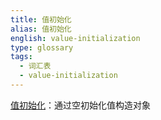 ```yaml
---
title: 值初始化
alias: 值初始化
english: value-initialization
type: glossary
tags:
  - 词汇表
  - value-initialization
---
```


[值初始化](https://en.cppreference.com/w/cpp/language/value_initialization)：通过空初始化值构造对象
